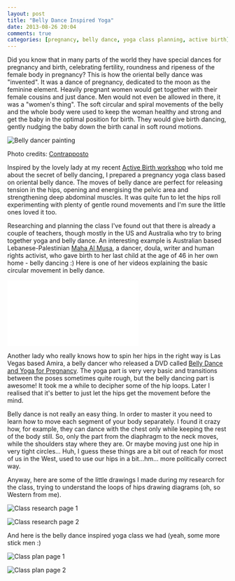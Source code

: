 ```yaml
---
layout: post
title: "Belly Dance Inspired Yoga"
date: 2013-08-26 20:04
comments: true
categories: [pregnancy, belly dance, yoga class planning, active birth]
---
```

Did you know that in many parts of the world they have special dances for pregnancy and birth, celebrating fertility, roundness and ripeness of the female body in pregnancy? This is how the oriental belly dance was "invented". It was a dance of pregnancy, dedicated to the moon as the feminine element. Heavily pregnant women would get together with their female cousins and just dance. Men would not even be allowed in there, it was a "women's thing". The soft circular and spiral movements of the belly and the whole body were used to keep the woman healthy and strong and get the baby in the optimal position for birth. They would give birth dancing, gently nudging the baby down the birth canal in soft round motions.

<p class="centeredimage"><img src="https://dl.dropboxusercontent.com/u/3886907/miau/belly_dance_logo_by_contrapposto.jpg" alt="Belly dancer painting"></img></p>

Photo credits: [Contrapposto](http://contrapposto.deviantart.com/art/Belly-Dance-Logo-69814644)

Inspired by the lovely lady at my recent [Active Birth workshop](http://www.activebirthcentre.com/) who told me about the secret of belly dancing, I prepared a pregnancy yoga class based on oriental belly dance. The moves of belly dance are perfect for releasing tension in the hips, opening and energising the pelvic area and strengthening deep abdominal muscles. It was quite fun to let the hips roll experimenting with plenty of gentle round movements and I'm sure the little ones loved it too.

Researching and planning the class I've found out that there is already a couple of teachers, though mostly in the US and Australia who try to bring together yoga and belly dance. An interesting example is Australian based Lebanese-Palestinian [Maha Al Musa](http://www.bellydanceforbirth.com/flex/about_maha/47/1), a dancer, doula, writer and human rights activist, who gave birth to her last child at the age of 46 in her own home - belly dancing :) Here is one of her videos explaining the basic circular movement in belly dance.

<iframe src="//www.youtube.com/embed/1kUkJ8_fm8w" frameborder="0" allowfullscreen></iframe>

Another lady who really knows how to spin her hips in the right way is Las Vegas based Amira, a belly dancer who released a DVD called [Belly Dance and Yoga for Pregnancy](http://www.pregnantbellydance.com/). The yoga part is very very basic and transitions between the poses sometimes quite rough, but the belly dancing part is awesome! It took me a while to decipher some of the hip loops. Later I realised that it's better to just let the hips get the movement before the mind.

Belly dance is not really an easy thing. In order to master it you need to learn how to move each segment of your body separately. I found it crazy how, for example, they can dance with the chest only while keeping the rest of the body still. So, only the part from the diaphragm to the neck moves, while the shoulders stay where they are. Or maybe moving just one hip in very tight circles... Huh, I guess these things are a bit out of reach for most of us in the West, used to use our hips in a bit...hm... more politically correct way.

Anyway, here are some of the little drawings I made during my research for the class, trying to understand the loops of hips drawing diagrams (oh, so Western from me).

<p class="centeredimage"><img src="https://dl.dropboxusercontent.com/u/3886907/miau/BellyDanceResearch_HorizontalMoves.jpg" alt="Class research page 1"></img></p>

<p class="centeredimage"><img src="https://dl.dropboxusercontent.com/u/3886907/miau/BellyDanceResearch_UpperBodyMoves.jpg" alt="Class research page 2"></img></p>

And here is the belly dance inspired yoga class we had (yeah, some more stick men :)

<p class="centeredimage"><img src="https://dl.dropboxusercontent.com/u/3886907/miau/PregnancyYogaClass21-Belly_Dance_1.jpg" alt="Class plan page 1"></img></p>

<p class="centeredimage"><img src="https://dl.dropboxusercontent.com/u/3886907/miau/PregnancyYogaClass21-Belly_Dance_2.jpg" alt="Class plan page 2"></img></p>